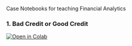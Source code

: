Case Notebooks for teaching Financial Analytics

### 1. Bad Credit or Good Credit

[![Open in Colab](https://colab.research.google.com/assets/colab-badge.svg)](https://colab.research.google.com/github/manaranjanp/MICA_Classes/blob/main/cases/German_Credit_Rating_V1.ipynb)

